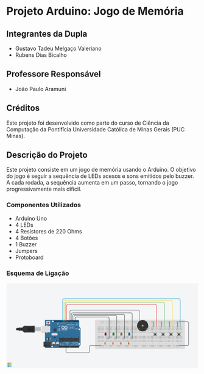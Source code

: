 # Projeto Arduino: Jogo de Memória

## Integrantes da Dupla
- Gustavo Tadeu Melgaço Valeriano
- Rubens Dias Bicalho

## Professore Responsável
- João Paulo Aramuni

## Créditos
Este projeto foi desenvolvido como parte do curso de Ciência da Computação da Pontifícia Universidade Católica de Minas Gerais (PUC Minas).

## Descrição do Projeto
Este projeto consiste em um jogo de memória usando o Arduino. O objetivo do jogo é seguir a sequência de LEDs acesos e sons emitidos pelo buzzer. A cada rodada, a sequência aumenta em um passo, tornando o jogo progressivamente mais difícil.

### Componentes Utilizados
- Arduino Uno
- 4 LEDs
- 4 Resistores de 220 Ohms
- 4 Botões
- 1 Buzzer
- Jumpers
- Protoboard

### Esquema de Ligação
![Esquema de Ligação](imagem.png)
